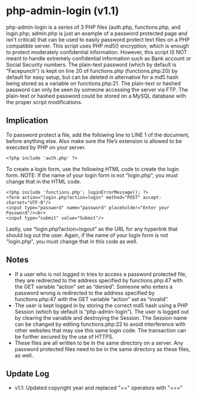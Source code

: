 php-admin-login (v1.1)
=============

php-admin-login is a series of 3 PHP files (auth.php, functions.php, and login.php; admin.php is just an example of a password protected page and isn't critical) that can be used to easily password protect text files on a PHP compatible server. This script uses PHP md5() encryption, which is enough to protect moderately confidential information. However, this script IS NOT meant to handle extremely confidential information such as Bank account or Social Security numbers. The plain-text password (which by default is “Facepunch”) is kept on line 20 of functions.php (functions.php:20) by default for easy setup, but can be deleted in alternative for a md5 hash being stored as a variable on functions.php:21. The plain-text or hashed password can only be seen by someone accessing the server via FTP. The plain-text or hashed password could be stored on a MySQL database with the proper script modifications.

Implication
------------

To password protect a file, add the following line to LINE 1 of the document, before anything else. Also make sure the file’s extension is allowed to be executed by PHP on your server.

```
<?php include 'auth.php' ?>
```

To create a login form, use the following HTML code to create the login form.
NOTE: If the name of your login form is not "login.php", you must change that in the HTML code.

```
<?php include 'functions.php'; loginErrorMessage(); ?>
<form action="login.php?action=login" method="POST" accept-charset="UTF-8"/>
<input type="password" name="password" placeholder="Enter your Password"/><br>
<input type="submit" value="Submit"/>
```

Lastly, use “login.php?action=logout” as the URL for any hyperlink that should log out the user. Again, if the name of your login form is not "login.php", you must change that in this code as well.

Notes
-----

- If a user who is not logged in tries to access a password protected file, they are redirected to the address specified by functions.php:47 with the GET variable “action” set as “denied”. Someone who enters a password wrong is redirected to the address specified by functions.php:47 with the GET variable “action” set as “invalid”.
- The user is kept logged in by storing the correct md5 hash using a PHP Session (which by default is “php-admin-login”). The user is logged out by clearing the variable and destroying the Session. The Session name can be changed by editing functions.php:22 to avoid interference with other websites that may use this same login code. The transaction can be further secured by the use of HTTPS.
- These files are all written to be in the same directory on a server. Any password protected files need to be in the same directory as these files, as well.

Update Log
-----------
- v1.1: Updated copyright year and replaced "==" operators with "==="